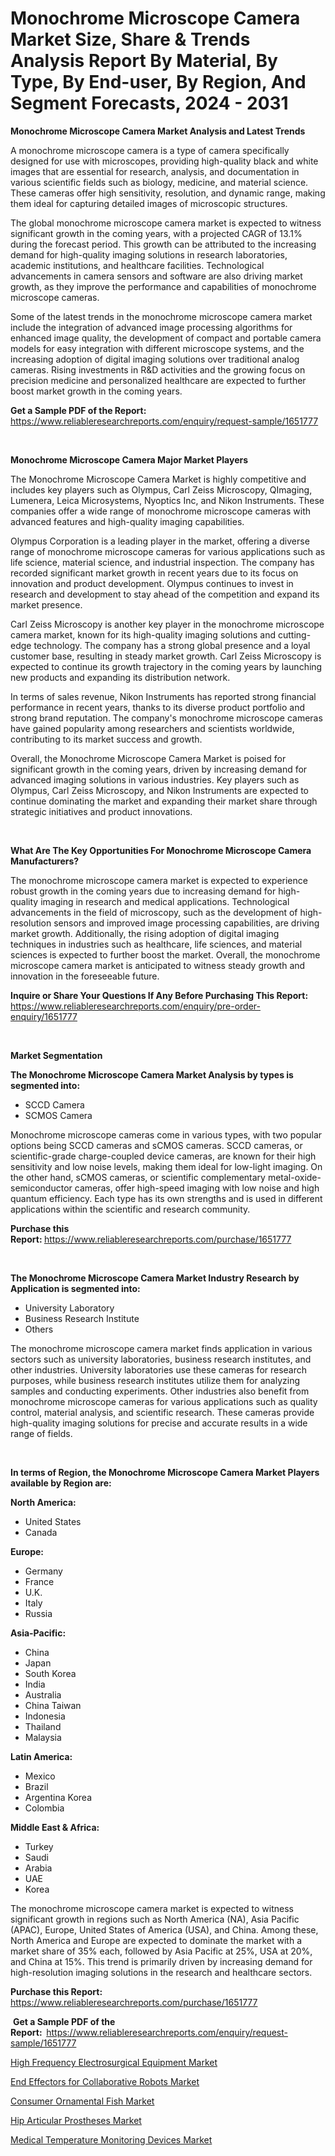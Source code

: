 <p><h1>Monochrome Microscope Camera Market Size, Share & Trends Analysis Report By Material, By Type, By End-user, By Region, And Segment Forecasts, 2024 - 2031</h1></p><p><strong>Monochrome Microscope Camera Market Analysis and Latest Trends</strong></p>
<p><p>A monochrome microscope camera is a type of camera specifically designed for use with microscopes, providing high-quality black and white images that are essential for research, analysis, and documentation in various scientific fields such as biology, medicine, and material science. These cameras offer high sensitivity, resolution, and dynamic range, making them ideal for capturing detailed images of microscopic structures.</p><p>The global monochrome microscope camera market is expected to witness significant growth in the coming years, with a projected CAGR of 13.1% during the forecast period. This growth can be attributed to the increasing demand for high-quality imaging solutions in research laboratories, academic institutions, and healthcare facilities. Technological advancements in camera sensors and software are also driving market growth, as they improve the performance and capabilities of monochrome microscope cameras.</p><p>Some of the latest trends in the monochrome microscope camera market include the integration of advanced image processing algorithms for enhanced image quality, the development of compact and portable camera models for easy integration with different microscope systems, and the increasing adoption of digital imaging solutions over traditional analog cameras. Rising investments in R&D activities and the growing focus on precision medicine and personalized healthcare are expected to further boost market growth in the coming years.</p></p>
<p><strong>Get a Sample PDF of the Report:&nbsp;</strong> <a href="https://www.reliableresearchreports.com/enquiry/request-sample/1651777">https://www.reliableresearchreports.com/enquiry/request-sample/1651777</a></p>
<p>&nbsp;</p>
<p><strong>Monochrome Microscope Camera Major Market Players</strong></p>
<p><p>The Monochrome Microscope Camera Market is highly competitive and includes key players such as Olympus, Carl Zeiss Microscopy, QImaging, Lumenera, Leica Microsystems, Nyoptics Inc, and Nikon Instruments. These companies offer a wide range of monochrome microscope cameras with advanced features and high-quality imaging capabilities.</p><p>Olympus Corporation is a leading player in the market, offering a diverse range of monochrome microscope cameras for various applications such as life science, material science, and industrial inspection. The company has recorded significant market growth in recent years due to its focus on innovation and product development. Olympus continues to invest in research and development to stay ahead of the competition and expand its market presence.</p><p>Carl Zeiss Microscopy is another key player in the monochrome microscope camera market, known for its high-quality imaging solutions and cutting-edge technology. The company has a strong global presence and a loyal customer base, resulting in steady market growth. Carl Zeiss Microscopy is expected to continue its growth trajectory in the coming years by launching new products and expanding its distribution network.</p><p>In terms of sales revenue, Nikon Instruments has reported strong financial performance in recent years, thanks to its diverse product portfolio and strong brand reputation. The company's monochrome microscope cameras have gained popularity among researchers and scientists worldwide, contributing to its market success and growth.</p><p>Overall, the Monochrome Microscope Camera Market is poised for significant growth in the coming years, driven by increasing demand for advanced imaging solutions in various industries. Key players such as Olympus, Carl Zeiss Microscopy, and Nikon Instruments are expected to continue dominating the market and expanding their market share through strategic initiatives and product innovations.</p></p>
<p>&nbsp;</p>
<p><strong>What Are The Key Opportunities For Monochrome Microscope Camera Manufacturers?</strong></p>
<p><p>The monochrome microscope camera market is expected to experience robust growth in the coming years due to increasing demand for high-quality imaging in research and medical applications. Technological advancements in the field of microscopy, such as the development of high-resolution sensors and improved image processing capabilities, are driving market growth. Additionally, the rising adoption of digital imaging techniques in industries such as healthcare, life sciences, and material sciences is expected to further boost the market. Overall, the monochrome microscope camera market is anticipated to witness steady growth and innovation in the foreseeable future.</p></p>
<p><strong>Inquire or Share Your Questions If Any Before Purchasing This Report:</strong> <a href="https://www.reliableresearchreports.com/enquiry/pre-order-enquiry/1651777">https://www.reliableresearchreports.com/enquiry/pre-order-enquiry/1651777</a></p>
<p>&nbsp;</p>
<p><strong>Market Segmentation</strong></p>
<p><strong>The Monochrome Microscope Camera Market Analysis by types is segmented into:</strong></p>
<p><ul><li>SCCD Camera</li><li>SCMOS Camera</li></ul></p>
<p><p>Monochrome microscope cameras come in various types, with two popular options being SCCD cameras and sCMOS cameras. SCCD cameras, or scientific-grade charge-coupled device cameras, are known for their high sensitivity and low noise levels, making them ideal for low-light imaging. On the other hand, sCMOS cameras, or scientific complementary metal-oxide-semiconductor cameras, offer high-speed imaging with low noise and high quantum efficiency. Each type has its own strengths and is used in different applications within the scientific and research community.</p></p>
<p><strong>Purchase this Report:&nbsp;</strong><a href="https://www.reliableresearchreports.com/purchase/1651777">https://www.reliableresearchreports.com/purchase/1651777</a></p>
<p>&nbsp;</p>
<p><strong>The Monochrome Microscope Camera Market Industry Research by Application is segmented into:</strong></p>
<p><ul><li>University Laboratory</li><li>Business Research Institute</li><li>Others</li></ul></p>
<p><p>The monochrome microscope camera market finds application in various sectors such as university laboratories, business research institutes, and other industries. University laboratories use these cameras for research purposes, while business research institutes utilize them for analyzing samples and conducting experiments. Other industries also benefit from monochrome microscope cameras for various applications such as quality control, material analysis, and scientific research. These cameras provide high-quality imaging solutions for precise and accurate results in a wide range of fields.</p></p>
<p>&nbsp;</p>
<p><strong>In terms of Region, the Monochrome Microscope Camera Market Players available by Region are:</strong></p>
<p>
    <p> <strong> North America: </strong>
        <ul>
            <li>United States</li>
            <li>Canada</li>
        </ul>
        </p> 
    <p> <strong> Europe: </strong>
        <ul>
            <li>Germany</li>
            <li>France</li>
            <li>U.K.</li>
            <li>Italy</li>
            <li>Russia</li>
        </ul>
        </p> 
    <p> <strong> Asia-Pacific: </strong>
        <ul>
            <li>China</li>
            <li>Japan</li>
            <li>South Korea</li>
            <li>India</li>
            <li>Australia</li>
            <li>China Taiwan</li>
            <li>Indonesia</li>
            <li>Thailand</li>
            <li>Malaysia</li>
        </ul>
        </p> 
    <p> <strong> Latin America: </strong>
        <ul>
            <li>Mexico</li>
            <li>Brazil</li>
            <li>Argentina Korea</li>
            <li>Colombia</li>
        </ul>
        </p> 
    <p> <strong> Middle East & Africa: </strong>
        <ul>
            <li>Turkey</li>
            <li>Saudi</li>
            <li>Arabia</li>
            <li>UAE</li>
            <li>Korea</li>
        </ul>
    </p>
    </p>
<p><p>The monochrome microscope camera market is expected to witness significant growth in regions such as North America (NA), Asia Pacific (APAC), Europe, United States of America (USA), and China. Among these, North America and Europe are expected to dominate the market with a market share of 35% each, followed by Asia Pacific at 25%, USA at 20%, and China at 15%. This trend is primarily driven by increasing demand for high-resolution imaging solutions in the research and healthcare sectors.</p></p>
<p><strong>Purchase this Report: </strong><a href="https://www.reliableresearchreports.com/purchase/1651777">https://www.reliableresearchreports.com/purchase/1651777</a></p>
<p>&nbsp;<strong>Get a Sample PDF of the Report:&nbsp;&nbsp;</strong><a href="https://www.reliableresearchreports.com/enquiry/request-sample/1651777">https://www.reliableresearchreports.com/enquiry/request-sample/1651777</a></p>
<p><strong></strong></p>
<p><p><a href="https://medium.com/@dritasmani2022/high-frequency-electrosurgical-equipment-nbsp-market-focuses-on-market-share-size-and-projected-fef7466c1fe7">High Frequency Electrosurgical Equipment Market</a></p><p><a href="https://github.com/changoleonlaverguenzanoexiste/Market-Research-Report-List-1/blob/main/end-effectors-for-collaborative-robots-market.md">End Effectors for Collaborative Robots Market</a></p><p><a href="https://github.com/dimitrishawkinswaynenp91rgz/Market-Research-Report-List-1/blob/main/consumer-ornamental-fish-market.md">Consumer Ornamental Fish Market</a></p><p><a href="https://medium.com/@dritasmani2022/hip-articular-prostheses-market-insight-market-trends-growth-forecasted-from-2024-to-2031-4ec845dbd921">Hip Articular Prostheses Market</a></p><p><a href="https://medium.com/@dorinaprifti56/medical-temperature-monitoring-devices-market-furnishes-information-on-market-share-market-trends-27ae039b7dbe">Medical Temperature Monitoring Devices Market</a></p></p>